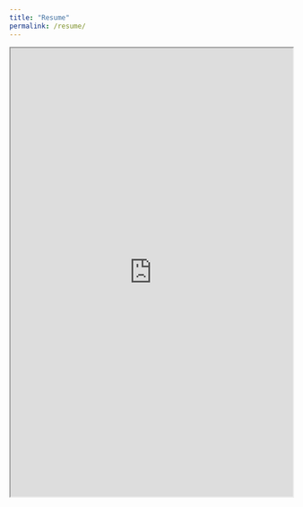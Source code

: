 ```yaml
---
title: "Resume"
permalink: /resume/
---
```

<iframe src="https://phillipsundin.github.io/Resume_Sundin_Phillip.pdf" width = "100%" height="800em"></iframe>	

<!---
` <embed src="https://phillipsundin.github.io/Resume_Sundin_Phillip.pdf" type="application/pdf" />	
-->
